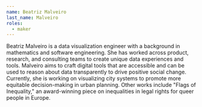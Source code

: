 ```yaml
---
name: Beatriz Malveiro
last_name: Malveiro
roles:
  - maker
---
```

Beatriz Malveiro is a data visualization engineer with a background in mathematics and software engineering. She has worked across product, research, and consulting teams to create unique data experiences and tools. Malveiro aims to craft digital tools that are accessible and can be used to reason about data transparently to drive positive social change. Currently, she is working on visualizing city systems to promote more equitable decision-making in urban planning. Other works include "Flags of Inequality," an award-winning piece on inequalities in legal rights for queer people in Europe.